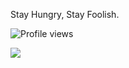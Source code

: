 Stay Hungry, Stay Foolish.

![Profile views](https://komarev.com/ghpvc/?username=wangzhenxi)

![](https://hit.yhype.me/github/profile?user_id=21288246)
